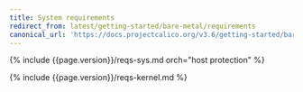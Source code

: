 ```yaml
---
title: System requirements
redirect_from: latest/getting-started/bare-metal/requirements
canonical_url: 'https://docs.projectcalico.org/v3.6/getting-started/bare-metal/requirements'
---
```


{% include {{page.version}}/reqs-sys.md orch="host protection" %}

{% include {{page.version}}/reqs-kernel.md %}
